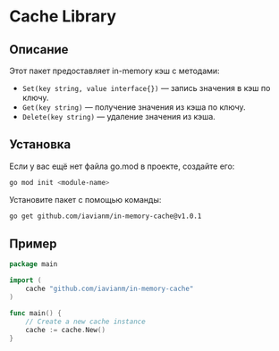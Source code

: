 # Cache Library

## Описание
Этот пакет предоставляет in-memory кэш с методами:
- `Set(key string, value interface{})` — запись значения в кэш по ключу.
- `Get(key string)` — получение значения из кэша по ключу.
- `Delete(key string)` — удаление значения из кэша.

## Установка
Если у вас ещё нет файла go.mod в проекте, создайте его:
```bash
go mod init <module-name>
```

Установите пакет с помощью команды:
```bash
go get github.com/iavianm/in-memory-cache@v1.0.1
```

## Пример

```go
package main

import (
	cache "github.com/iavianm/in-memory-cache"
)

func main() {
	// Create a new cache instance
	cache := cache.New()
}
